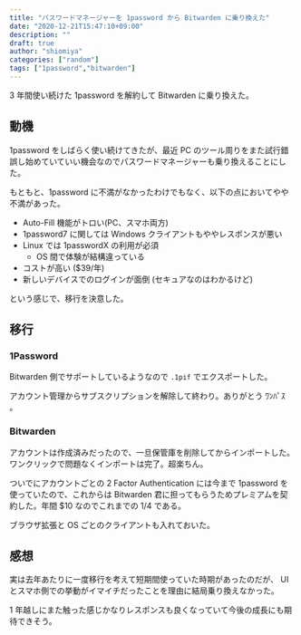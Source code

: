 ```yaml
---
title: "パスワードマネージャーを 1password から Bitwarden に乗り換えた"
date: "2020-12-21T15:47:10+09:00"
description: ""
draft: true
author: "shiomiya"
categories: ["random"]
tags: ["1password","bitwarden"]
---
```


3 年間使い続けた 1password を解約して Bitwarden に乗り換えた。

## 動機

1password をしばらく使い続けてきたが、最近 PC のツール周りをまた試行錯誤し始めていていい機会なのでパスワードマネージャーも乗り換えることにした。

もともと、1password に不満がなかったわけでもなく、以下の点においてやや不満があった。

- Auto-Fill 機能がトロい(PC、スマホ両方)
- 1password7 に関しては Windows クライアントもややレスポンスが悪い
- Linux では 1passwordX の利用が必須
  - OS 間で体験が結構違っている
- コストが高い ($39/年)
- 新しいデバイスでのログインが面倒 (セキュアなのはわかるけど)

という感じで、移行を決意した。

## 移行

### 1Password

Bitwarden 側でサポートしているようなので `.1pif` でエクスポートした。

アカウント管理からサブスクリプションを解除して終わり。ありがとう ﾜﾝﾊﾟｽ 。

### Bitwarden

アカウントは作成済みだったので、一旦保管庫を削除してからインポートした。ワンクリックで問題なくインポートは完了。超楽ちん。

ついでにアカウントごとの 2 Factor Authentication には今まで 1password を使っていたので、これからは Bitwarden 君に担ってもらうためプレミアムを契約した。年間 $10 なのでこれまでの 1/4 である。

ブラウザ拡張と OS ごとのクライアントも入れておいた。

## 感想

実は去年あたりに一度移行を考えて短期間使っていた時期があったのだが、 UI とスマホ側での挙動がイマイチだったことを理由に結局乗り換えなかった。

1 年越しにまた触った感じかなりレスポンスも良くなっていて今後の成長にも期待できそう。
